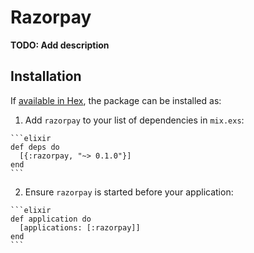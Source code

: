 # Razorpay

**TODO: Add description**

## Installation

If [available in Hex](https://hex.pm/docs/publish), the package can be installed as:

  1. Add `razorpay` to your list of dependencies in `mix.exs`:

    ```elixir
    def deps do
      [{:razorpay, "~> 0.1.0"}]
    end
    ```

  2. Ensure `razorpay` is started before your application:

    ```elixir
    def application do
      [applications: [:razorpay]]
    end
    ```

